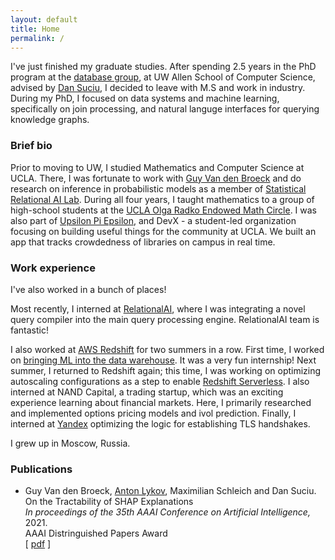 ```yaml
---
layout: default
title: Home
permalink: /
---
```


I've just finished my graduate studies. After spending 2.5 years in the PhD program at the [database group](https://db.cs.washington.edu/), at UW Allen School of Computer Science, advised by [Dan Suciu](https://homes.cs.washington.edu/~suciu/), I decided to leave with M.S and work in industry. During my PhD, I focused on data systems and machine learning, specifically on join processing, and natural languge interfaces for querying knowledge graphs.

### Brief bio

Prior to moving to UW, I studied Mathematics and Computer Science at UCLA. There, I was fortunate to work with [Guy Van den Broeck](http://web.cs.ucla.edu/~guyvdb/) and do research on inference in probabilistic models as a member of [Statistical Relational AI Lab](http://starai.cs.ucla.edu/).
During all four years, I taught mathematics to a group of high-school students at the [UCLA Olga Radko Endowed
Math Circle](https://circles.math.ucla.edu/circles/). I was also part of [Upsilon Pi Epsilon](https://upe.seas.ucla.edu/), and DevX - a student-led organization focusing on building useful things for the community at UCLA. We built an app that tracks crowdedness of libraries on campus in real time. 

### Work experience
I've also worked in a bunch of places!

Most recently, I interned at [RelationalAI](https://relational.ai/), where I was integrating a novel query compiler into the main query processing engine. RelationalAI team is fantastic! 

I also worked at [AWS Redshift](https://aws.amazon.com/redshift/) for two summers in a row. First time, I worked on [bringing ML into the data warehouse](https://aws.amazon.com/about-aws/whats-new/2020/12/aws-announces-amazon-redshift-ml-preview/). It was a very fun internship! 
Next summer, I returned to Redshift again; this time, I was working on optimizing autoscaling configurations as a step to enable [Redshift Serverless](https://aws.amazon.com/redshift/redshift-serverless/). I also interned at NAND Capital, a trading startup, which was an exciting experience learning about financial markets. Here, I primarily researched and implemented options pricing models and ivol prediction. Finally, I interned at [Yandex](https://yandex.ru/company/) optimizing the logic for establishing TLS handshakes. 

I grew up in Moscow, Russia.

### Publications

* Guy Van den Broeck, <ins>Anton Lykov</ins>, Maximilian Schleich and Dan Suciu.   
On the Tractability of SHAP Explanations   
*In proceedings of the 35th AAAI Conference on Artificial Intelligence,* 2021.  
AAAI Distringuished Papers Award   
[ [pdf](/papers/AAAI2021.pdf) ]
